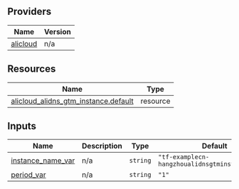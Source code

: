 <!-- BEGIN_TF_DOCS -->
## Providers

| Name | Version |
|------|---------|
| <a name="provider_alicloud"></a> [alicloud](#provider\_alicloud) | n/a |

## Resources

| Name | Type |
|------|------|
| [alicloud_alidns_gtm_instance.default](https://registry.terraform.io/providers/hashicorp/alicloud/latest/docs/resources/alidns_gtm_instance) | resource |

## Inputs

| Name | Description | Type | Default | Required |
|------|-------------|------|---------|:--------:|
| <a name="input_instance_name_var"></a> [instance\_name\_var](#input\_instance\_name\_var) | n/a | `string` | `"tf-examplecn-hangzhoualidnsgtminstance36171"` | no |
| <a name="input_period_var"></a> [period\_var](#input\_period\_var) | n/a | `string` | `"1"` | no |
<!-- END_TF_DOCS -->    